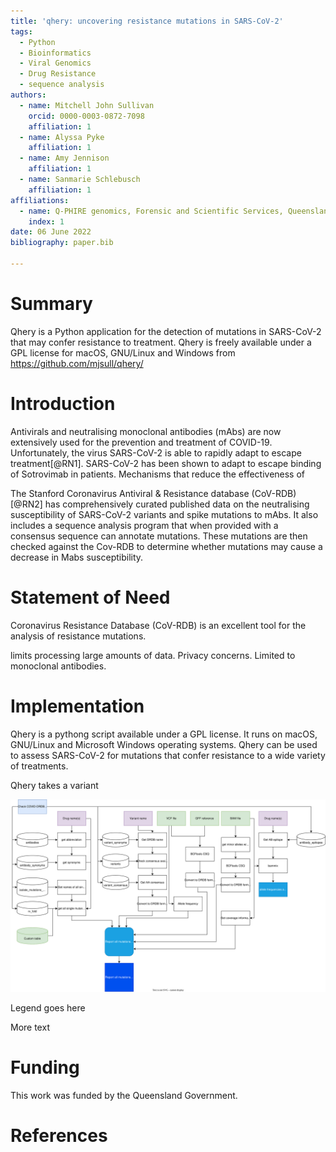 ```yaml
---
title: 'qhery: uncovering resistance mutations in SARS-CoV-2'
tags:
  - Python
  - Bioinformatics
  - Viral Genomics
  - Drug Resistance
  - sequence analysis
authors:
  - name: Mitchell John Sullivan
    orcid: 0000-0003-0872-7098
    affiliation: 1
  - name: Alyssa Pyke
    affiliation: 1
  - name: Amy Jennison
    affiliation: 1
  - name: Sanmarie Schlebusch
    affiliation: 1
affiliations:
  - name: Q-PHIRE genomics, Forensic and Scientific Services, Queensland Health
    index: 1
date: 06 June 2022
bibliography: paper.bib

---
```


# Summary
Qhery is a Python application for the detection of mutations in SARS-CoV-2 that
may confer resistance to treatment. Qhery is freely available under a GPL license
for macOS, GNU/Linux and Windows from https://github.com/mjsull/qhery/


# Introduction 

Antivirals and neutralising monoclonal antibodies (mAbs) are now extensively
used for the prevention and treatment of COVID-19. Unfortunately, the virus
SARS-CoV-2 is able to rapidly adapt to escape treatment[@RN1]. SARS-CoV-2 has been
shown to adapt to escape binding of Sotrovimab in patients. Mechanisms that reduce
the effectiveness of 

The Stanford Coronavirus Antiviral & Resistance database (CoV-RDB)[@RN2] has comprehensively 
curated published data on the neutralising susceptibility of SARS-CoV-2 variants and
spike mutations to mAbs. It also includes a sequence analysis program that when provided
with a consensus sequence can annotate mutations. These mutations are then checked against
the Cov-RDB to determine whether mutations may cause a decrease in Mabs susceptibility.

# Statement of Need
Coronavirus Resistance Database (CoV-RDB) is an excellent tool for the analysis of resistance mutations.


limits processing large amounts of data. Privacy concerns. Limited to monoclonal antibodies.



# Implementation

Qhery is a pythong script available under a GPL license. It runs on macOS, GNU/Linux
and Microsoft Windows operating systems. Qhery can be used to assess SARS-CoV-2 for
mutations that confer resistance to a wide variety of treatments. 

Qhery takes a variant 


![Flowchart of qhery](https://github.com/mjsull/qhery/blob/main/paper/flowchart.svg?raw=true)

Legend goes here

More text



# Funding
This work was funded by the Queensland Government.

# References
